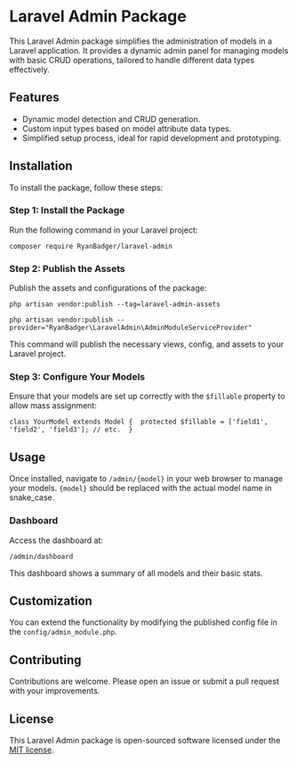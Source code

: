 # Laravel Admin Package

This Laravel Admin package simplifies the administration of models in a Laravel application. It provides a dynamic admin panel for managing models with basic CRUD operations, tailored to handle different data types effectively.

## Features

-   Dynamic model detection and CRUD generation.
-   Custom input types based on model attribute data types.
-   Simplified setup process, ideal for rapid development and prototyping.

## Installation

To install the package, follow these steps:

### Step 1: Install the Package

Run the following command in your Laravel project:

`composer require RyanBadger/laravel-admin`

### Step 2: Publish the Assets

Publish the assets and configurations of the package:

`php artisan vendor:publish --tag=laravel-admin-assets`

`php artisan vendor:publish --provider="RyanBadger\LaravelAdmin\AdminModuleServiceProvider"`

This command will publish the necessary views, config, and assets to your Laravel project.

### Step 3: Configure Your Models

Ensure that your models are set up correctly with the `$fillable` property to allow mass assignment:


`class YourModel extends Model { 
    protected $fillable = ['field1', 'field2', 'field3']; // etc. 
}`

## Usage

Once installed, navigate to `/admin/{model}` in your web browser to manage your models. `{model}` should be replaced with the actual model name in snake_case.

### Dashboard

Access the dashboard at:

`/admin/dashboard`

This dashboard shows a summary of all models and their basic stats.

## Customization

You can extend the functionality by modifying the published config file in the `config/admin_module.php`.

## Contributing

Contributions are welcome. Please open an issue or submit a pull request with your improvements.

## License

This Laravel Admin package is open-sourced software licensed under the [MIT license](https://opensource.org/licenses/MIT).
